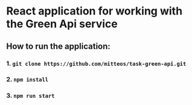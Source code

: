 # React application for working with the Green Api service
## How to run the application:
### 1. `git clone https://github.com/mitteos/task-green-api.git`
### 2. `npm install`
### 3. `npm run start`
